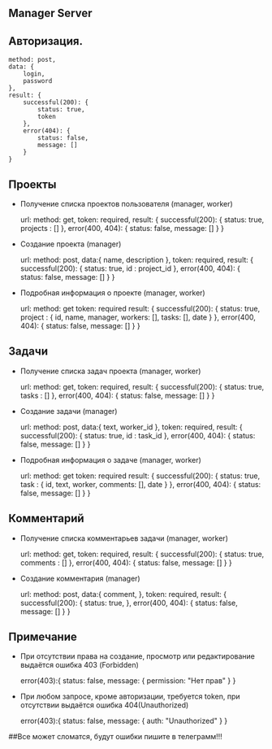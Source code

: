 
## Manager Server


## Авторизация.


    method: post,
    data: { 
        login, 
        password 
    },
    result: {
        successful(200): {
            status: true,
            token
        },
        error(404): {
            status: false,
            message: []
        }
    }
    
## Проекты

- Получение списка проектов пользователя (manager, worker)


     url: 
     method: get,
     token: required,
     result: {
        successful(200): {
            status: true,
            projects : []
        },
        error(400, 404): {
            status: false,
            message: []
        }
    }
    
- Создание проекта (manager)



     url:
     method: post,
     data:{
        name,
        description
     },
     token: required,
     result: {
        successful(200): {
            status: true,
            id : project_id
        },
        error(400, 404): {
            status: false,
            message: []
        }
    }
    
    
- Подробная информация о проекте (manager, worker)



     url:
     method: get
     token: required
     result: {
        successful(200): {
            status: true,
            project : {
                id, 
                name, 
                manager, 
                workers: [], 
                tasks: [], 
                date
            }
        },
        error(400, 404): {
            status: false,
            message: []
        }
    }


## Задачи

- Получение списка задач проекта (manager, worker)



     url: 
     method: get,
     token: required,
     result: {
        successful(200): {
            status: true,
            tasks : []
        },
        error(400, 404): {
            status: false,
            message: []
        }
    }
    
    
- Создание задачи (manager)



     url:
     method: post,
     data:{
        text,
        worker_id
     },
     token: required,
     result: {
        successful(200): {
            status: true,
            id : task_id
        },
        error(400, 404): {
            status: false,
            message: []
        }
    }
    
    
- Подробная информация о задаче (manager, worker)



     url:
     method: get
     token: required
     result: {
        successful(200): {
            status: true,
            task : {
                id, 
                text, 
                worker, 
                comments: [], 
                date
            }
        },
        error(400, 404): {
            status: false,
            message: []
        }
    }


## Комментарий

- Получение списка комментарьев задачи (manager, worker)



     url: 
     method: get,
     token: required,
     result: {
        successful(200): {
            status: true,
            comments : []
        },
        error(400, 404): {
            status: false,
            message: []
        }
    }
    
    
- Создание комментария (manager)



     url:
     method: post,
     data:{
        comment,
     },
     token: required,
     result: {
        successful(200): {
            status: true,
        },
        error(400, 404): {
            status: false,
            message: []
        }
    }


## Примечание

- При отсутствии права на создание, просмотр или редактирование выдаётся ошибка 403 (Forbidden)

    
    
    error(403):{
        status: false,
        message: {
            permission: "Нет прав"
        }
    }
    
    
- При любом запросе, кроме авторизации, требуется token, при отсутствии выдаётся ошибка 404(Unauthorized)

    
    
    error(403):{
        status: false,
        message: {
            auth: "Unauthorized"
        }
    }
    
    
##Все может сломатся, будут ошибки пишите в телеграмм!!!
